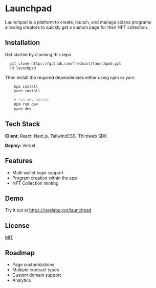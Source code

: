 
# Launchpad

Launchpad is a platform to create, launch, and manage solana programs allowing creators to quickly get a custom page for their NFT collection.



## Installation

Get started by clonning this repo

```bash
  git clone https://github.com/fredoist/launchpad.git
  cd launchpad
```

Then install the required dependencies either using npm or yarn

```bash
    npm install
    yarn install

    # run dev server
    npm run dev
    yarn dev
```

## Tech Stack

**Client:** React, Next.js, TailwindCSS, Thirdweb SDK

**Deploy:** Vercel


## Features

- Multi wallet login support
- Program creation within the app
- NFT Collection minting


## Demo

Try it out at https://rarelabs.xyz/launchpad


## License

[MIT](https://choosealicense.com/licenses/mit/)


## Roadmap

- Page customizations
- Multiple contract types
- Custom domain support
- Analytics

